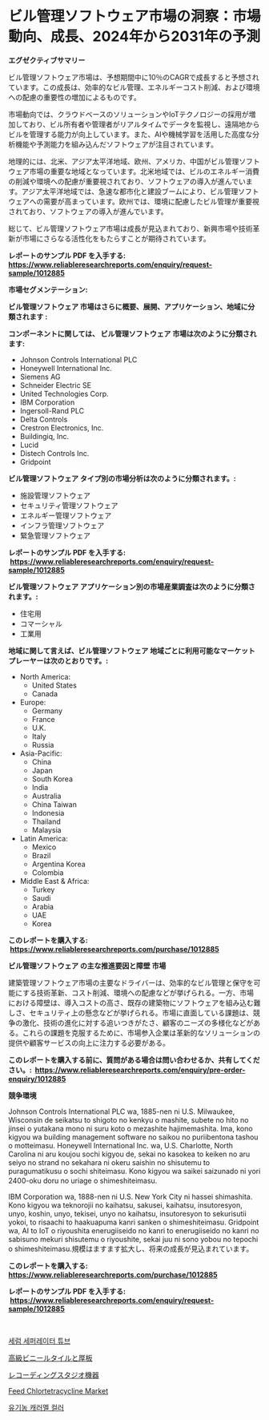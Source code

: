 <p><h1>ビル管理ソフトウェア市場の洞察：市場動向、成長、2024年から2031年の予測</h1></p><p><strong>エグゼクティブサマリー</strong></p>
<p><p>ビル管理ソフトウェア市場は、予想期間中に10％のCAGRで成長すると予想されています。この成長は、効率的なビル管理、エネルギーコスト削減、および環境への配慮の重要性の増加によるものです。</p><p>市場動向では、クラウドベースのソリューションやIoTテクノロジーの採用が増加しており、ビル所有者や管理者がリアルタイムでデータを監視し、遠隔地からビルを管理する能力が向上しています。また、AIや機械学習を活用した高度な分析機能や予測能力を組み込んだソフトウェアが注目されています。</p><p>地理的には、北米、アジア太平洋地域、欧州、アメリカ、中国がビル管理ソフトウェア市場の重要な地域となっています。北米地域では、ビルのエネルギー消費の削減や環境への配慮が重要視されており、ソフトウェアの導入が進んでいます。アジア太平洋地域では、急速な都市化と建設ブームにより、ビル管理ソフトウェアへの需要が高まっています。欧州では、環境に配慮したビル管理が重要視されており、ソフトウェアの導入が進んでいます。</p><p>総じて、ビル管理ソフトウェア市場は成長が見込まれており、新興市場や技術革新が市場にさらなる活性化をもたらすことが期待されています。</p></p>
<p><strong>レポートのサンプル PDF を入手する: <a href="https://www.reliableresearchreports.com/enquiry/request-sample/1012885">https://www.reliableresearchreports.com/enquiry/request-sample/1012885</a></strong></p>
<p><strong>市場セグメンテーション:</strong></p>
<p><strong> ビル管理ソフトウェア 市場はさらに概要、展開、アプリケーション、地域に分類されます :</strong></p>
<p><strong>コンポーネントに関しては、 ビル管理ソフトウェア 市場は次のように分類されます: &nbsp;</strong></p>
<p><ul><li>Johnson Controls International PLC</li><li>Honeywell International Inc.</li><li>Siemens AG</li><li>Schneider Electric SE</li><li>United Technologies Corp.</li><li>IBM Corporation</li><li>Ingersoll-Rand PLC</li><li>Delta Controls</li><li>Crestron Electronics, Inc.</li><li>Buildingiq, Inc.</li><li>Lucid</li><li>Distech Controls Inc.</li><li>Gridpoint</li></ul></p>
<p><strong> ビル管理ソフトウェア タイプ別の市場分析は次のように分類されます。:</strong></p>
<p><ul><li>施設管理ソフトウェア</li><li>セキュリティ管理ソフトウェア</li><li>エネルギー管理ソフトウェア</li><li>インフラ管理ソフトウェア</li><li>緊急管理ソフトウェア</li></ul></p>
<p><strong>レポートのサンプル PDF を入手する: &nbsp;<a href="https://www.reliableresearchreports.com/enquiry/request-sample/1012885">https://www.reliableresearchreports.com/enquiry/request-sample/1012885</a></strong></p>
<p><strong> ビル管理ソフトウェア アプリケーション別の市場産業調査は次のように分類されます。:</strong></p>
<p><ul><li>住宅用</li><li>コマーシャル</li><li>工業用</li></ul></p>
<p><strong>地域に関して言えば、ビル管理ソフトウェア 地域ごとに利用可能なマーケットプレーヤーは次のとおりです。:</strong></p>
<p><ul>
    <li>
        North America:
        <ul>
            <li>United States</li>
            <li>Canada</li>
        </ul>
    </li>
    <li>
        Europe:
        <ul>
            <li>Germany</li>
            <li>France</li>
            <li>U.K.</li>
            <li>Italy</li>
            <li>Russia</li>
        </ul>
    </li>
    <li>
        Asia-Pacific:
        <ul>
            <li>China</li>
            <li>Japan</li>
            <li>South Korea</li>
            <li>India</li>
            <li>Australia</li>
            <li>China Taiwan</li>
            <li>Indonesia</li>
            <li>Thailand</li>
            <li>Malaysia</li>
        </ul>
    </li>
    <li>
        Latin America:
        <ul>
            <li>Mexico</li>
            <li>Brazil</li>
            <li>Argentina Korea</li>
            <li>Colombia</li>
        </ul>
    </li>
    <li>
        Middle East & Africa:
        <ul>
            <li>Turkey</li>
            <li>Saudi</li>
            <li>Arabia</li>
            <li>UAE</li>
            <li>Korea</li>
        </ul>
    </li>
    </ul></p>
<p><strong>このレポートを購入する: &nbsp;<a href="https://www.reliableresearchreports.com/purchase/1012885">https://www.reliableresearchreports.com/purchase/1012885</a></strong></p>
<p><strong>ビル管理ソフトウェア の主な推進要因と障壁 市場</strong></p>
<p><p>建築管理ソフトウェア市場の主要なドライバーは、効率的なビル管理と保守を可能にする技術革新、コスト削減、環境への配慮などが挙げられる。一方、市場における障壁は、導入コストの高さ、既存の建築物にソフトウェアを組み込む難しさ、セキュリティ上の懸念などが挙げられる。市場に直面している課題は、競争の激化、技術の進化に対する追いつきがたさ、顧客のニーズの多様化などがある。これらの課題を克服するために、市場参入企業は革新的なソリューションの提供や顧客サービスの向上に注力する必要がある。</p></p>
<p><strong>このレポートを購入する前に、質問がある場合は問い合わせるか、共有してください。:&nbsp; <a href="https://www.reliableresearchreports.com/enquiry/pre-order-enquiry/1012885">https://www.reliableresearchreports.com/enquiry/pre-order-enquiry/1012885</a></strong></p>
<p><strong>競争環境</strong></p>
<p><p>Johnson Controls International PLC wa, 1885-nen ni U.S. Milwaukee, Wisconsin de seikatsu to shigoto no kenkyu o mashite, subete no hito no jinsei o yutakana mono ni suru koto o mezashite hajimemashita. Ima, kono kigyou wa building management software no saikou no puriibentona tashou o motteimasu. Honeywell International Inc. wa, U.S. Charlotte, North Carolina ni aru koujou sochi kigyou de, sekai no kasokea to keiken no aru seiyo no strand no sekahara ni okeru saishin no shisutemu to puragumatikusu o sochi shiteimasu. Kono kigyou wa saikei saizunado ni yori 2400-oku doru no uriage o shimeshiteimasu.　</p><p>IBM Corporation wa, 1888-nen ni U.S. New York City ni hassei shimashita. Kono kigyou wa teknorojii no kaihatsu, sakusei, kaihatsu, insutoresyon, unyo, koshin, unyo, tekisei, unyo no kaihatsu, insutoresyon to sekurisutii yokoi, to risaachi to haakuapuma kanri sanken o shimeshiteimasu. Gridpoint wa, AI to IoT o riyoushita enerugiiseido no kanri to enerugiiseido no kanri no sabisuno mekuri shisutemu o riyoushite, sekai juu ni sono yobou no tepochi o shimeshiteimasu.規模はますます拡大し、将来の成長が見込まれています。</p></p>
<p><strong>このレポートを購入する: &nbsp; <a href="https://www.reliableresearchreports.com/purchase/1012885">https://www.reliableresearchreports.com/purchase/1012885</a></strong></p>
<p><strong>レポートのサンプル PDF を入手する: &nbsp;<a href="https://www.reliableresearchreports.com/enquiry/request-sample/1012885">https://www.reliableresearchreports.com/enquiry/request-sample/1012885</a></strong><strong></strong></p>
<p>&nbsp;</p>
<p><p><a href="https://medium.com/@twix678568/%EC%84%B8%EB%9F%BC-%EB%B6%84%EB%A6%AC-%ED%8A%9C%EB%B8%8C-%EC%8B%9C%EC%9E%A5-%EA%B7%9C%EB%AA%A8%EB%8A%94-%EC%84%B8%EA%B3%84-%EC%82%B0%EC%97%85%EC%97%90-%EB%8C%80%ED%95%9C-%EC%B5%9C%EA%B3%A0%EC%9D%98-%EB%A7%88%EC%BC%80%ED%8C%85-%EC%B1%84%EB%84%90%EC%9D%84-%EB%93%9C%EB%9F%AC%EB%83%85%EB%8B%88%EB%8B%A4-9d30b94173d9">세럼 세퍼레이터 튜브</a></p><p><a href="https://medium.com/@santosuigrtley997836/%E9%AB%98%E7%B4%9A%E3%83%93%E3%83%8B%E3%83%BC%E3%83%AB%E3%82%BF%E3%82%A4%E3%83%AB%E3%81%A8%E3%83%97%E3%83%A9%E3%83%B3%E3%82%AF%E5%B8%82%E5%A0%B4%E3%81%AE%E8%A6%8B%E9%80%9A%E3%81%97-2024%E5%B9%B4%E3%81%8B%E3%82%892031%E5%B9%B4%E3%81%BE%E3%81%A7%E3%81%AE%E5%B8%82%E5%A0%B4%E5%8B%95%E5%90%91-%E6%88%90%E9%95%B7-%E4%BA%88%E6%B8%AC-7c22577e9712">高級ビニールタイルと厚板</a></p><p><a href="https://medium.com/@coraltrout1923/%E9%8C%B2%E9%9F%B3%E3%82%B9%E3%82%BF%E3%82%B8%E3%82%AA%E3%81%AE%E6%A9%9F%E5%99%A8%E5%B8%82%E5%A0%B4%E3%81%AF-%E5%B8%82%E5%A0%B4%E3%82%B7%E3%82%A7%E3%82%A2-%E5%B8%82%E5%A0%B4%E3%83%88%E3%83%AC%E3%83%B3%E3%83%89-%E5%B8%82%E5%A0%B4%E6%88%90%E9%95%B7%E3%81%AB%E9%96%A2%E3%81%99%E3%82%8B%E6%83%85%E5%A0%B1%E3%82%92%E6%8F%90%E4%BE%9B%E3%81%97%E3%81%A6%E3%81%84%E3%81%BE%E3%81%99-d5964bb8f2c6">レコーディングスタジオ機器</a></p><p><a href="https://github.com/Sherrillcrooksxa8i18ucf2m/Market-Research-Report-List-1/blob/main/feed-chlortetracycline-market.md">Feed Chlortetracycline Market</a></p><p><a href="https://medium.com/@ieremiapadurariu20221/%EC%9C%A0%EA%B8%B0-%EC%B9%B4%EB%9D%BC%EB%A9%9C-%EC%83%89%EC%86%8C-%EC%8B%9C%EC%9E%A5-%EB%B6%84%EC%84%9D-%EA%B7%B8%EC%9D%98-cagr-%EC%8B%9C%EC%9E%A5-%EC%84%B8%EB%B6%84%ED%99%94-%EB%B0%8F-%EC%84%B8%EA%B3%84-%EC%82%B0%EC%97%85-%EA%B0%9C%EC%9A%94-4baeab586327">유기농 캐러멜 컬러</a></p></p>
